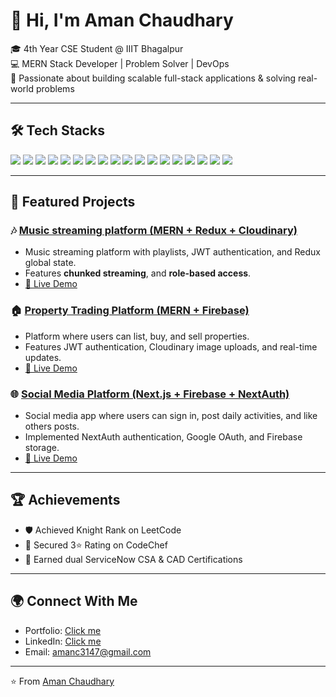 # 👋 Hi, I'm Aman Chaudhary  

🎓 4th Year CSE Student @ IIIT Bhagalpur  
💻 MERN Stack Developer | Problem Solver | DevOps   
🚀 Passionate about building scalable full-stack applications & solving real-world problems  

---

## 🛠️ Tech Stacks

<p align="left">
  <img src="https://img.shields.io/badge/C++-00599C?logo=cplusplus&logoColor=white&style=for-the-badge" />
  <img src="https://img.shields.io/badge/JavaScript-F7DF1E?logo=javascript&logoColor=black&style=for-the-badge" />
  <img src="https://img.shields.io/badge/Java-007396?logo=openjdk&logoColor=white&style=for-the-badge" />
  <img src="https://img.shields.io/badge/TypeScript-3178C6?logo=typescript&logoColor=white&style=for-the-badge" />
  <img src="https://img.shields.io/badge/React-20232A?logo=react&logoColor=61DAFB&style=for-the-badge" />
  <img src="https://img.shields.io/badge/Next.js-000000?logo=nextdotjs&logoColor=white&style=for-the-badge" />
  <img src="https://img.shields.io/badge/Node.js-339933?logo=nodedotjs&logoColor=white&style=for-the-badge" />
  <img src="https://img.shields.io/badge/Express.js-000000?logo=express&logoColor=white&style=for-the-badge" />
  <img src="https://img.shields.io/badge/MongoDB-47A248?logo=mongodb&logoColor=white&style=for-the-badge" />
  <img src="https://img.shields.io/badge/MySQL-4479A1?logo=mysql&logoColor=white&style=for-the-badge" />
  <img src="https://img.shields.io/badge/Firebase-FFCA28?logo=firebase&logoColor=black&style=for-the-badge" />
  <img src="https://img.shields.io/badge/Redux-764ABC?logo=redux&logoColor=white&style=for-the-badge" />
  <img src="https://img.shields.io/badge/CSS3-1572B6?logo=css3&logoColor=white&style=for-the-badge" />
  <img src="https://img.shields.io/badge/Tailwind_CSS-38B2AC?logo=tailwindcss&logoColor=white&style=for-the-badge" />
  <img src="https://img.shields.io/badge/Git-F05032?logo=git&logoColor=white&style=for-the-badge" />
  <img src="https://img.shields.io/badge/AWS-232F3E?logo=amazonaws&logoColor=white&style=for-the-badge" />
  <img src="https://img.shields.io/badge/Docker-2496ED?logo=docker&logoColor=white&style=for-the-badge" />
  <img src="https://img.shields.io/badge/Microservices-FF6F00?logo=microgenetics&logoColor=white&style=for-the-badge" />
</p>



---

## 🚀 Featured Projects  

### 🎶 [Music streaming platform (MERN + Redux + Cloudinary)](https://github.com/aman3147git/aman-spotify)
- Music streaming platform with playlists, JWT authentication, and Redux global state.  
- Features **chunked streaming**, and **role-based access**.  
- [🔗 Live Demo](https://aman-spotify.onrender.com/)


### 🏠 [Property Trading Platform (MERN + Firebase)](https://github.com/aman3147git/marketplace)
- Platform where users can list, buy, and sell properties.
- Features JWT authentication, Cloudinary image uploads, and real-time updates.
- [🔗 Live Demo](https://marketplace-48gl.onrender.com/)


### 🌐 [Social Media Platform (Next.js + Firebase + NextAuth)](https://github.com/aman3147git/LifeLog)
- Social media app where users can sign in, post daily activities, and like others posts.
- Implemented NextAuth authentication, Google OAuth, and Firebase storage.
- [🔗 Live Demo](https://life-log-sage.vercel.app/)

---

## 🏆 Achievements
- 🛡️ Achieved Knight Rank on LeetCode 
- 🎯 Secured 3⭐ Rating on CodeChef
- 📜 Earned dual ServiceNow CSA & CAD Certifications 

---


## 🌍 Connect With Me
- Portfolio: [Click me](https://aman3147git.github.io/aman-portfolio/)  
- LinkedIn: [Click me](https://www.linkedin.com/in/aman-chaudhary-15a372259/)  
- Email: amanc3147@gmail.com  

---

⭐️ From [Aman Chaudhary](https://github.com/aman3147git)  
